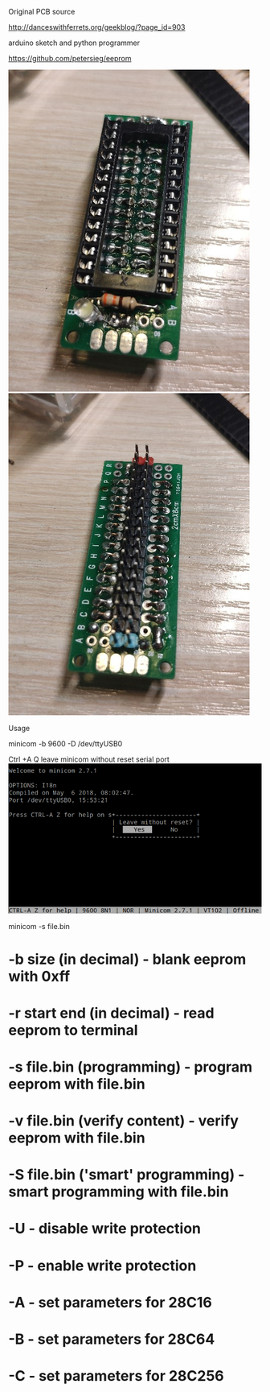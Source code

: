 Original PCB source

http://danceswithferrets.org/geekblog/?page_id=903

arduino sketch and python programmer

https://github.com/petersieg/eeprom

![board](https://github.com/xRA1N/6502/blob/master/eeprom_programmer/20200430130728.jpg)
![board](https://github.com/xRA1N/6502/blob/master/eeprom_programmer/20200430130735.jpg)

Usage

minicom -b 9600 -D /dev/ttyUSB0

Ctrl +A Q leave minicom without reset serial port 
![minicom](https://github.com/xRA1N/6502/blob/master/eeprom_programmer/minicom_no_reset.png)

minicom  -s  file.bin

# -b size (in decimal)              - blank eeprom with 0xff
# -r start end (in decimal)         - read eeprom to terminal
# -s file.bin (programming)         - program eeprom with file.bin
# -v file.bin (verify content)      - verify eeprom with file.bin
# -S file.bin ('smart' programming) - smart programming with file.bin
# -U                                - disable write protection
# -P                                - enable write protection
# -A                                - set parameters for 28C16
# -B                                - set parameters for 28C64
# -C                                - set parameters for 28C256
